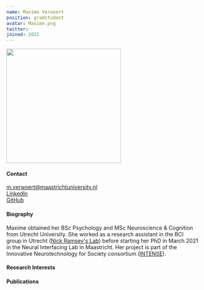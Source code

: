 ```yaml
---
name: Maxime Verwoert
position: gradstudent
avatar: Maxime.png
twitter: 
joined: 2021
---
```


<img width="300" src="{{site.baseurl}}/images/people/{{page.avatar}}" data-action="zoom">

#### Contact
<i class="fa fa-envelope-o"></i> m.verwoert@maastrichtuniversity.nl <br>
<a href="https://www.linkedin.com/in/maxime-verwoert-756966105/"> <i class="fa fa-linkedin"></i> LinkedIn </a><br>
<a href="https://github.com/m-verwoert/"> <i class="fa fa-github"></i> GitHub </a><br>

#### Biography
Maxime obtained her BSc Psychology and MSc Neuroscience & Cognition from Utrecht University. She worked as a research assistant in the BCI group in Utrecht (<a href="https://www.nick-ramsey.eu/">Nick Ramsey's Lab</a>) before starting her PhD in March 2021 in the Neural Interfacing Lab in Maastricht. Her project is part of the Innovative Neurotechnology for Society consortium (<a href="https://intenseproject.eu/">INTENSE</a>).

#### Research Interests


#### Publications
